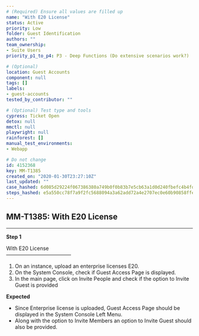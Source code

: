 ```yaml
---
# (Required) Ensure all values are filled up
name: "With E20 License"
status: Active
priority: Low
folder: Guest Identification
authors: ""
team_ownership: 
- Suite Users
priority_p1_to_p4: P3 - Deep Functions (Do extensive scenarios work?)

# (Optional)
location: Guest Accounts
component: null
tags: []
labels: 
- guest-accounts
tested_by_contributor: ""

# (Optional) Test type and tools
cypress: Ticket Open
detox: null
mmctl: null
playwright: null
rainforest: []
manual_test_environments:
- Webapp

# Do not change
id: 4152368
key: MM-T1385
created_on: "2020-01-30T23:27:10Z"
last_updated: ""
case_hashed: 6d085d29224f067386380a749b0f0b83b7e5cb63a1d0d240fbefc4b4fd2cfb8f41a198cf2f32fa1b520ab2172be43b50
steps_hashed: e5a550cc78f7a9f2fc5688094a3a62add72a4e2707ec0e60b90858ffe1354119c625fdea12b1cb55af05d6d35dea0530
---
```


<!-- (Auto-generated) Based on frontmatter's "key" and "name" -->

## MM-T1385: With E20 License

---

**Step 1**

With E20 License\
–––––––––––––––––––––––––

1. On an instance, upload an enterprise licenses E20.
2. On the System Console, check if Guest Access Page is displayed.
3. In the main page, click on Invite People and check if the option to Invite Guest is provided

**Expected**

- Since Enterprise license is uploaded, Guest Access Page should be displayed in the System Console Left Menu.
- Along with the option to Invite Members an option to Invite Guest should also be provided.
